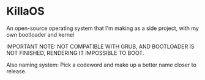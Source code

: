 # KillaOS
An open-source operating system that I'm making as a side project, with my own bootloader and kernel

IMPORTANT NOTE: NOT COMPATIBLE WITH GRUB, AND BOOTLOADER IS NOT FINISHED, RENDERING IT IMPOSSIBLE TO BOOT. 


Also naming system: Pick a codeword and make up a better name closer to release.
